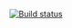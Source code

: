 [![Build status](https://ci.appveyor.com/api/projects/status/4kn24tfkf806mocn/branch/main?svg=true)](https://ci.appveyor.com/project/YuriShornikov/phonenumber/branch/main)

